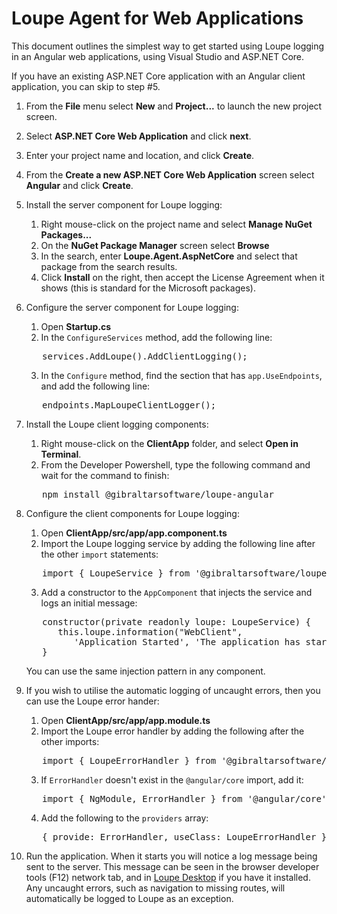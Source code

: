 # Loupe Agent for Web Applications

This document outlines the simplest way to get started using Loupe logging in an Angular web applications, using Visual Studio and ASP.NET Core.

If you have an existing ASP.NET Core application with an Angular client application, you can skip to step #5.

1. From the **File** menu select **New** and **Project...** to launch the new project screen.
2. Select **ASP.NET Core Web Application** and click **next**.
3. Enter your project name and location, and click **Create**.
4. From the **Create a new ASP.NET Core Web Application** screen select **Angular** and click **Create**.
5. Install the server component for Loupe logging:
   1. Right mouse-click on the project name and select **Manage NuGet Packages...**
   2. On the **NuGet Package Manager** screen select **Browse**
   3. In the search, enter **Loupe.Agent.AspNetCore** and select that package from the search results.
   4. Click **Install** on the right, then accept the License Agreement when it shows (this is standard for the Microsoft packages).
6. Configure the server component for Loupe logging:
   1. Open **Startup.cs**
   2. In the <code>ConfigureServices</code> method, add the following line:

   <pre>   services.AddLoupe().AddClientLogging();</pre>

   3. In the <code>Configure</code> method, find the section that has <code>app.UseEndpoints</code>, and add the following line:

   <pre>   endpoints.MapLoupeClientLogger();</pre>

7. Install the Loupe client logging components:
   1. Right mouse-click on the **ClientApp** folder, and select **Open in Terminal**.
   2. From the Developer Powershell, type the following command and wait for the command to finish:

   <pre>   npm install @gibraltarsoftware/loupe-angular</pre>

8. Configure the client components for Loupe logging:
   1. Open **ClientApp/src/app/app.component.ts**
   2. Import the Loupe logging service by adding the following line after the other <code>import</code> statements:

   <pre>   import { LoupeService } from '@gibraltarsoftware/loupe-angular';</pre>

   3. Add a constructor to the <code>AppComponent</code> that injects the service and logs an initial message:

   <pre>
      constructor(private readonly loupe: LoupeService) {
         this.loupe.information("WebClient",
            'Application Started', 'The application has started');
      }
   </pre>

   You can use the same injection pattern in any component.

9. If you wish to utilise the automatic logging of uncaught errors, then you can use the Loupe error hander:
   1. Open **ClientApp/src/app/app.module.ts**
   2. Import the Loupe error handler by adding the following after the other imports:

   <pre>   import { LoupeErrorHandler } from '@gibraltarsoftware/loupe-angular';</pre>

   3. If <code>ErrorHandler</code> doesn't exist in the <code>@angular/core</code> import, add it:

   <pre>   import { NgModule, ErrorHandler } from '@angular/core';</pre>

   4. Add the following to the <code>providers</code> array:

   <pre>   { provide: ErrorHandler, useClass: LoupeErrorHandler } </pre>

9. Run the application. When it starts you will notice a log message being sent to the server. This message can be seen in the browser developer tools (F12) network tab, and in [Loupe Desktop](https://onloupe.com/local-logging/free-net-log-viewer) if you have it installed. Any uncaught errors, such as navigation to missing routes, will automatically be logged to Loupe as an exception.
